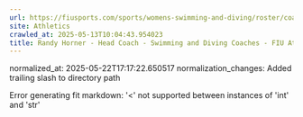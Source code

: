 ```yaml
---
url: https://fiusports.com/sports/womens-swimming-and-diving/roster/coaches/randy-horner/3306/
site: Athletics
crawled_at: 2025-05-13T10:04:43.954023
title: Randy Horner - Head Coach - Swimming and Diving Coaches - FIU Athletics
---
```

normalized_at: 2025-05-22T17:17:22.650517
normalization_changes: Added trailing slash to directory path

Error generating fit markdown: '<' not supported between instances of 'int' and 'str'